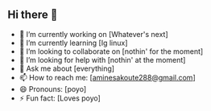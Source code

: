 ## Hi there 👋

- 🔭 I’m currently working on [Whatever's next]
- 🌱 I’m currently learning [Ig linux]
- 👯 I’m looking to collaborate on [nothin' for the moment]
- 🤔 I’m looking for help with [nothin' at the moment]
- 💬 Ask me about [everything]
- 📫 How to reach me: [aminesakoute288@gmail.com]
- 😄 Pronouns: [poyo]
- ⚡ Fun fact: [Loves poyo]
